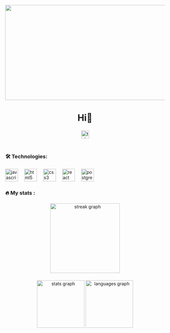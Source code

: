 <br clear="both">

<div align="center">
  <img height="300" width="600" src="https://user-images.githubusercontent.com/74038190/225813708-98b745f2-7d22-48cf-9150-083f1b00d6c9.gif"  />
</div>

###

<h1 align="center">Hi👋</h1>

###

<div align="center">
  <a href="https://t.me/palady_02" target="_blank">
    <img src="https://img.shields.io/badge/https%3A%2F%2Ft.me%2Fpalady_02?logo=telegram&link=https%3A%2F%2Ft.me%2Fpalady_02" height="25" alt="telegram logo"  />
  </a>
</div>


###

<div align="center">
  <img src=""  />
</div>

###

<h3 align="left">🛠 Technologies:</h3>

###

<div align="left">
  <img src="https://cdn.jsdelivr.net/gh/devicons/devicon/icons/javascript/javascript-original.svg" height="40" alt="javascript logo"  />
  <img width="12" />
  <img src="https://cdn.jsdelivr.net/gh/devicons/devicon/icons/html5/html5-original.svg" height="40" alt="html5 logo"  />
  <img width="12" />
  <img src="https://cdn.jsdelivr.net/gh/devicons/devicon/icons/css3/css3-original.svg" height="40" alt="css3 logo"  />
  <img width="12" />
  <img src="https://cdn.jsdelivr.net/gh/devicons/devicon/icons/react/react-original.svg" height="40" alt="react logo"  />
  <img width="12" />
  <img src="https://skillicons.dev/icons?i=postgres" height="40" alt="postgresql logo"  />
</div>

###

<h3 align="left">🔥   My stats :</h3>

###

<div align="center">
  <img src="" height="220" alt="streak graph"  />
</div>

###

<div align="center">
  <img src="" height="150" alt="stats graph"  />
  <img src="" height="150" alt="languages graph"  />
</div>

###

